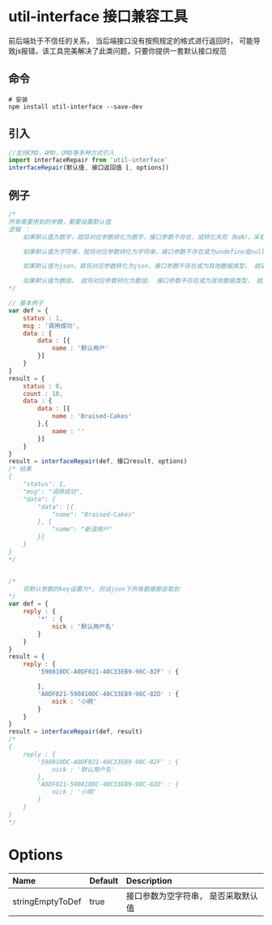 # util-interface 接口兼容工具

前后端处于不信任的关系， 当后端接口没有按照规定的格式进行返回时， 可能导致js报错，该工具完美解决了此类问题，只要你提供一套默认接口规范


## 命令

```
# 安装
npm install util-interface --save-dev
```

## 引入

```javascript
//支持CMD，AMD，UMD等多种方式引入
import interfaceRepair from 'util-interface'
interfaceRepair(默认值, 接口返回值 [, options])
```

## 例子

```javascript
/*
所有需要用到的参数，都要设置默认值
逻辑 ：
    如果默认值为数字，就将对应参数转化为数字，接口参数不存在，或转化失败（NaN），采取默认值

    如果默认值为字符串，就将对应参数转化为字符串，接口参数不存在或为undefine或null，采取默认值

    如果默认值为json，就将对应参数转化为json，接口参数不存在或为其他数据类型， 就采取默认值

    如果默认值为数组， 就将对应参数转化为数组， 接口参数不存在或为其他数据类型， 就转化为空数组
*/

// 基本例子
var def = {
    status : 1,
    msg : '调用成功',
    data : {
        data : [{
            name : '默认用户'
        }]
    }
}
result = {
    status : 0,
	count : 10,
    data : {
        data : [{
            name : 'Braised-Cakes'
        },{
            name : ''
        }]
    }
}
result = interfaceRepair(def, 接口result, options)
/* 结果
{
    "status": 1,
    "msg": "调用成功",
    "data": {
        "data": [{
            "name": "Braised-Cakes"
        }, {
            "name": "新浪用户"
        }]
    }
}
*/


/*
    将默认参数的key设置为*, 则该json下所有数据都会取到
*/
var def = {
    reply : {
        '*' : {
            nick : '默认用户名'
        }
    }
}
result = {
    reply : {
        '590810DC-A0DF021-40C33EB9-98C-82F' : {

        },
        'A0DF021-590810DC-40C33EB9-98C-82D' : {
            nick : '小明'
        }
    }
}
result = interfaceRepair(def, result)
/*
{
    reply : {
        '590810DC-A0DF021-40C33EB9-98C-82F' : {
            nick : '默认用户名'
        },
        'A0DF021-590810DC-40C33EB9-98C-82D' : {
            nick : '小明'
        }
    }
}
*/
```

# Options

Name             | Default | Description
:--------------- | :------ | :---------------
stringEmptyToDef | true    | 接口参数为空字符串， 是否采取默认值
